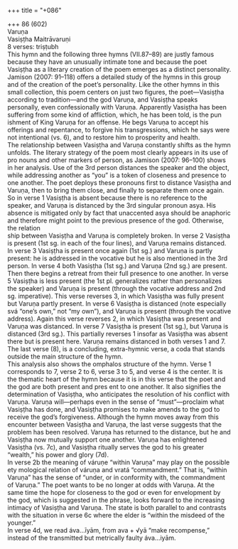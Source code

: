 +++
title = "+086"

+++
86 (602)  
Varuṇa  
Vasiṣṭha Maitrāvaruṇi  
8 verses: triṣṭubh  
This hymn and the following three hymns (VII.87–89) are justly famous because  they have an unusually intimate tone and because the poet Vasiṣṭha as a literary  creation of the poem emerges as a distinct personality. Jamison (2007:  91–118)  offers a detailed study of the hymns in this group and of the creation of the poet’s  personality. Like the other hymns in this small collection, this poem centers on just  two figures, the poet—Vasiṣṭha according to tradition—and the god Varuṇa, and  Vasiṣṭha speaks personally, even confessionally with Varuṇa. Apparently Vasiṣṭha  has been suffering from some kind of affliction, which, he has been told, is the pun ishment of King Varuṇa for an offense. He begs Varuṇa to accept his offerings and  repentance, to forgive his transgressions, which he says were not intentional (vs. 6),  and to restore him to prosperity and health.  
The relationship between Vasiṣṭha and Varuṇa constantly shifts as the hymn  unfolds. The literary strategy of the poem most clearly appears in its use of pro nouns and other markers of person, as Jamison (2007: 96–100) shows in her analysis.  Use of the 3rd person distances the speaker and the object, while addressing another  as “you” is a token of closeness and presence to one another. The poet deploys these  pronouns first to distance Vasiṣṭha and Varuṇa, then to bring them close, and finally  to separate them once again. So in verse 1 Vasiṣṭha is absent because there is no  reference to the speaker, and Varuṇa is distanced by the 3rd singular pronoun asya.  His absence is mitigated only by fact that unaccented asya should be anaphoric and  therefore might point to the previous presence of the god. Otherwise, the relation  
ship between Vasiṣṭha and Varuṇa is completely broken. In verse 2 Vasiṣṭha is present  (1st sg. in each of the four lines), and Varuṇa remains distanced. In verse 3 Vasiṣṭha  is present once again (1st sg.) and Varuṇa is partly present: he is addressed in the  vocative but he is also mentioned in the 3rd person. In verse 4 both Vasiṣṭha (1st sg.)  and Varuṇa (2nd sg.) are present. Then there begins a retreat from their full presence  to one another. In verse 5 Vasiṣṭha is less present (the 1st pl. generalizes rather than  personalizes the speaker) and Varuṇa is present (through the vocative address and  2nd sg. imperative). This verse reverses 3, in which Vasiṣṭha was fully present but  Varuṇa partly present. In verse 6 Vasiṣṭha is distanced (note especially svá “one’s  own,” not “my own”), and Varuṇa is present (through the vocative address). Again this verse reverses 2, in which Vasiṣṭha was present and Varuṇa was distanced. In  verse 7 Vasiṣṭha is present (1st sg.), but Varuṇa is distanced (3rd sg.). This partially  reverses 1 insofar as Vasiṣṭha was absent there but is present here. Varuṇa remains  distanced in both verses 1 and 7. The last verse (8), is a concluding, extra-hymnic  verse, a coda that stands outside the main structure of the hymn.  
This analysis also shows the omphalos structure of the hymn. Verse 1 corresponds  to 7, verse 2 to 6, verse 3 to 5, and verse 4 is the center. It is the thematic heart of the  hymn because it is in this verse that the poet and the god are both present and pres ent to one another. It also signifies the determination of Vasiṣṭha, who anticipates  the resolution of his conflict with Varuṇa. Varuṇa will—perhaps even in the sense of  “must”—proclaim what Vasiṣṭha has done, and Vasiṣṭha promises to make amends  to the god to receive the god’s forgiveness. Although the hymn moves away from this  encounter between Vasiṣṭha and Varuṇa, the last verse suggests that the problem has  been resolved. Varuṇa has returned to the distance, but he and Vasiṣṭha now mutually  support one another. Varuṇa has enlightened Vasiṣṭha (vs. 7c), and Vasiṣṭha ritually  serves the god to his greater “wealth,” his power and glory (7d).  
In verse 2b the meaning of váruṇe “within Varuṇa” may play on the possible ety mological relation of váruṇa and vratá “commandment.” That is, “within Varuṇa”  has the sense of “under, or in conformity with, the commandment of Varuṇa.”  The poet wants to be no longer at odds with Varuṇa. At the same time the hope  for closeness to the god or even for envelopment by the god, which is suggested in  the phrase, looks forward to the increasing intimacy of Vasiṣṭha and Varuṇa. The  state is both parallel to and contrasts with the situation in verse 6c where the elder  is “within the misdeed of the younger.”  
In verse 4d, we read áva...īyām, from ava + √yā “make recompense,” instead of  the transmitted but metrically faulty áva...iyām.  
